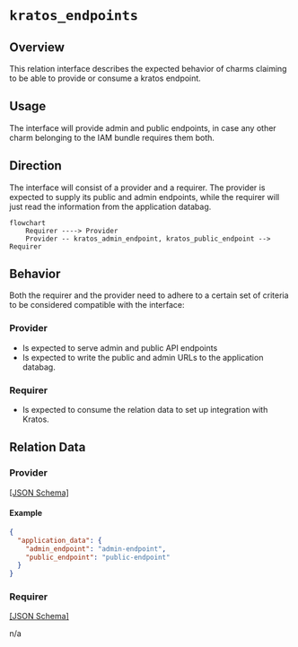# `kratos_endpoints`

## Overview

This relation interface describes the expected behavior of charms claiming to be able to provide or consume a kratos endpoint.

## Usage

The interface will provide admin and public endpoints, in case any other charm belonging to the IAM bundle requires them both.

## Direction

The interface will consist of a provider and a requirer. The provider is expected to supply its public and admin endpoints,
while the requirer will just read the information from the application databag.

```mermaid
flowchart
    Requirer ----> Provider
    Provider -- kratos_admin_endpoint, kratos_public_endpoint --> Requirer
```

## Behavior

Both the requirer and the provider need to adhere to a certain set of criteria to be considered compatible with the interface:

### Provider

- Is expected to serve admin and public API endpoints 
- Is expected to write the public and admin URLs to the application databag.

### Requirer

- Is expected to consume the relation data to set up integration with Kratos.

## Relation Data

### Provider

[\[JSON Schema\]](./schemas/provider.json)


#### Example


```json
{
  "application_data": {
    "admin_endpoint": "admin-endpoint",
    "public_endpoint": "public-endpoint"
  }
}
```

### Requirer

[\[JSON Schema\]](./schemas/requirer.json)

n/a
